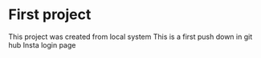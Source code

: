 # First project
 This project was created from local system
 This is a first push down in git hub
 Insta login page
 
